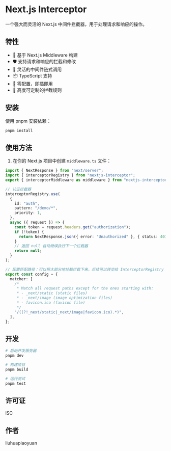 # Next.js Interceptor

一个强大而灵活的 Next.js 中间件拦截器，用于处理请求和响应的操作。

## 特性

- 🚀 基于 Next.js Middleware 构建
- 🛡️ 支持请求和响应的拦截和修改
- 🔄 灵活的中间件链式调用
- 📦 TypeScript 支持
- 🎯 零配置，即插即用
- 🔧 高度可定制的拦截规则

## 安装

使用 pnpm 安装依赖：

```bash
pnpm install
```

## 使用方法

1. 在你的 Next.js 项目中创建 `middleware.ts` 文件：

```typescript
import { NextResponse } from "next/server";
import { interceptorRegistry } from "nextjs-interceptor";
export { interceptorMiddleware as middleware } from "nextjs-interceptor";

// 认证拦截器
interceptorRegistry.use(
  {
    id: "auth",
    pattern: "/demo/*",
    priority: 1,
  },
  async ({ request }) => { 
    const token = request.headers.get("authorization");
    if (!token) {
      return NextResponse.json({ error: "Unauthorized" }, { status: 401 });
    }
    // 返回 null 自动继续执行下一个拦截器
    return null;
  }
);

// 配置匹配路径：可以把大部分地址都拦截下来，后续可以转交给 InterceptorRegistry 来处理
export const config = {
  matcher: [
    /*
     * Match all request paths except for the ones starting with:
     * - _next/static (static files)
     * - _next/image (image optimization files)
     * - favicon.ico (favicon file)
     */
    "/((?!_next/static|_next/image|favicon.ico).*)",
  ],
};

```

## 开发

```bash
# 启动开发服务器
pnpm dev

# 构建项目
pnpm build

# 运行测试
pnpm test
```

## 许可证

ISC

## 作者

liuhuapiaoyuan
